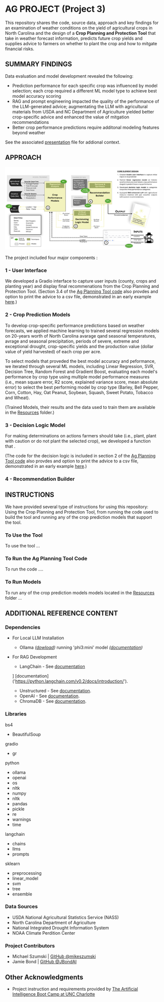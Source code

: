 # AG PROJECT (Project 3)
This repository shares the code, source data, approach and key findings for an examination of weather conditions on the yield of agricultural crops in North Carolina and the design of a **Crop Planning and Protection Tool** that take in weather forecast information, predicts future crop yields and supplies advice to farmers on whether to plant the crop and how to mitgate financial risks.

## SUMMARY FINDINGS
Data evaluation and model development revealed the following:
* Prediction performance for each specific crop was influenced by model selection; each crop required a different ML model type to achieve best model accuracy scoring
* RAG and prompt engineering impacted the quality of the performance of the LLM-generated advice;  augmentating the LLM with agricultural materials from USDA and NC Department of Agriculture yielded better crop-specific advice and enhanced the value of mitgation recommendations
* Better crop performance predictions require additonal modeling features beyond weather 

See the associated [presentation]('/UNC_AI_Bootcamp_Project_presented.pdf') file for addional context.

## APPROACH

![Approach graphic](/Images/approach_image.png)

The project included four major components :

### 1 - User Interface
 We developed a Gradio interface to capture user inputs (county, crops and planting year) and display final recommenations from the Crop Planning and Protection Tool. (Section 3.4 of the [Ag Planning Tool code](ag_planning_tool.ipynb) also provdes and option to print the advice to a csv file, demonstrated in an early example [here](crop_advice.csv).)

### 2 - Crop Prediction Models
 To develop crop-specific performance predictions based on weather forecasts, we applied machine learning to trained several regression models on 20-years worth of North Carolina  avarage qand seasonal temperatures, avrage and seasonal precipitation, periods of severe, extreme and exceptional drought, crop-specific yields and the production value (dollar value of yield harvested) of each crop per acre. 

To select models that proveded the best model accuracy and peformance, we iterated through several ML models, including Linear Regression, SVR, Decision Tree, Random Forest and Gradient Boost, evaluating each model's performance by crop type using multiple model performance measures (i.e., mean square error, R2 score, explained variance score, mean absolute error) to select the best performing model by crop type (Barley, Bell Pepper, Corn, Cotton, Hay, Oat Peanut, Soybean, Squash, Sweet Potato, Tobacco and Wheat). 

(Trained Models, their results and the data used to train them are available in the [Resources](./Resources/) folder.)

### 3 - Decision Logic Model
For making determinations on actions farmers should take (i.e., plant, plant with caution or do not plant the selected crop), we developed a function that   .

(The code for the decision logic is included in section 2 of the [Ag Planning Tool code](ag_planning_tool.ipynb) also provdes and option to print the advice to a csv file, demonstrated in an early example [here](crop_advice.csv).)


### 4 - Recommendation Builder

## INSTRUCTIONS
We have provided several type of instructions for using this repository: Using the Crop Planning and Protection Tool, from running the code used to build the tool and running any of the crop prediction models that support the tool. 

### To Use the Tool
To use the tool ...

### To Run the Ag Planning Tool Code
To run the code ....

### To Run Models
To run any of the crop prediction models models located in the [Resources](./Resources/) folder ...


## ADDITIONAL REFERENCE CONTENT
### Dependencies

* For Local LLM Installation
    * Ollama _([dowload]('https://ollama.com/download/windows'))_ running 'phi3:mini' model _([documentation]('https://ollama.com/library/phi3'))_

* For RAG Development
    * LangChain - See [documentation]('https://python.langchain.com/v0.2/docs/introduction')
    
    ] [documentation] ('https://python.langchain.com/v0.2/docs/introduction/'). 
    * Unstructured - See [documentation]('https://docs.unstructured.io/welcome').
    * OpenAI - See  [documentation]('https://platform.openai.com/docs/guides/embeddings/'). 
    * ChromaDB - See [documentation]('https://docs.trychroma.com/getting-started').


### Libraries
bs4
 * BeautifulSoup

gradio
* gr

python
* ollama
* openai
* os
* nltk
* numpy
* nltk
* pandas
* pickle 
* re
* warnings
* time

langchain
* chains
* llms
* prompts

sklearn
* preprocessing
* linear_model
* svm
* tree
* ensemble


### Data Sources
* USDA National Agricultural Statistics Service (NASS)
* North Carolina Department of Agriculture
* National Integrated Drought Information System
* NOAA Climate Perdition Center


### Project Contributors
* Michael Szumski | [GitHub @mikeszumski](https://github.com/mikeszumski/)
* Jamie Bond | [GitHub @JBondAI](https://github.com/jbondAI/) 

## Other Acknowledgments
* Project instruction and requirements provided by [The Artificial Intelligence Boot Camp at UNC Charlotte](https://bootcamp.charlotte.edu/artificial-intelligence/)

